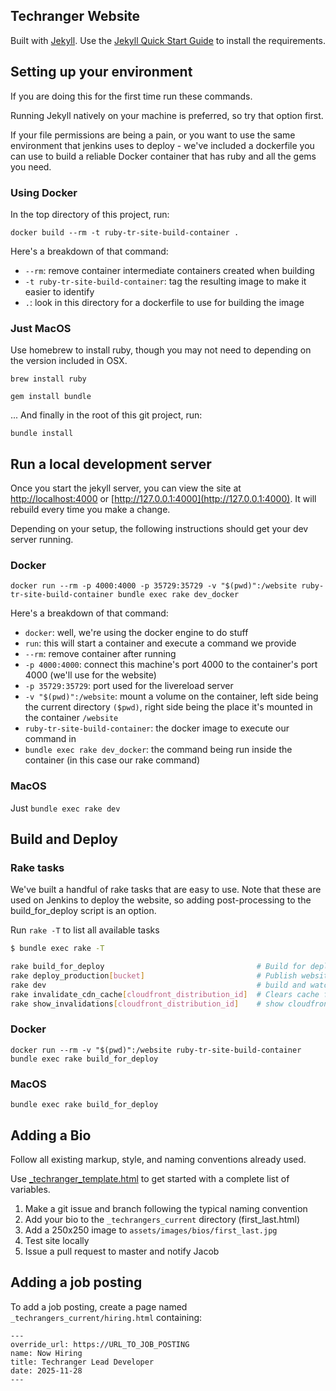 ## Techranger Website

Built with [Jekyll](https://jekyllrb.com/).  Use the [Jekyll Quick Start Guide](https://jekyllrb.com/docs/quickstart/) to install the requirements.

## Setting up your environment

If you are doing this for the first time run these commands.

Running Jekyll natively on your machine is preferred, so try that option first.

If your file permissions are being a pain, or you want to use the same environment that jenkins uses to deploy - we've included a dockerfile you can use to build a reliable Docker container that has ruby and all the gems you need.

### Using Docker

In the top directory of this project, run:

`docker build --rm -t ruby-tr-site-build-container .`

Here's a breakdown of that command:

* `--rm`: remove container intermediate containers created when building
* `-t ruby-tr-site-build-container`: tag the resulting image to make it easier to identify
* `.`: look in this directory for a dockerfile to use for building the image

### Just MacOS

Use homebrew to install ruby, though you may not need to depending on the version included in OSX.

`brew install ruby`

`gem install bundle`

... And finally in the root of this git project, run:

`bundle install`

## Run a local development server

Once you start the jekyll server, you can view the site at [http://localhost:4000](http://localhost:4000) or [http://127.0.0.1:4000](http://127.0.0.1:4000).  It will rebuild every time you make a change.

Depending on your setup, the following instructions should get your dev server running.

### Docker

`docker run --rm -p 4000:4000 -p 35729:35729 -v "$(pwd)":/website ruby-tr-site-build-container bundle exec rake dev_docker`

Here's a breakdown of that command:

* `docker`: well, we're using the docker engine to do stuff
* `run`: this will start a container and execute a command we provide
* `--rm`: remove container after running
* `-p 4000:4000`: connect this machine's port 4000 to the container's port 4000 (we'll use for the website)
* `-p 35729:35729`: port used for the livereload server
* `-v "$(pwd)":/website`: mount a volume on the container, left side being the current directory `($pwd)`, right side being the place it's mounted in the container `/website`
* `ruby-tr-site-build-container`: the docker image to execute our command in
* `bundle exec rake dev_docker`: the command being run inside the container (in this case our rake command)

### MacOS

Just `bundle exec rake dev`

## Build and Deploy

### Rake tasks

We've built a handful of rake tasks that are easy to use.  Note that these are used on Jenkins to deploy the website, so adding post-processing to the build_for_deploy script is an option.

Run `rake -T` to list all available tasks

```bash
$ bundle exec rake -T

rake build_for_deploy                                  # Build for deploy
rake deploy_production[bucket]                         # Publish website to S3
rake dev                                               # build and watch for dev
rake invalidate_cdn_cache[cloudfront_distribution_id]  # Clears cache from cloudfront
rake show_invalidations[cloudfront_distribution_id]    # show cloudfront invalidations
```

### Docker

`docker run --rm -v "$(pwd)":/website ruby-tr-site-build-container bundle exec rake build_for_deploy`

### MacOS

`bundle exec rake build_for_deploy`

## Adding a Bio

Follow all existing markup, style, and naming conventions already used.

Use [_techranger_template.html](_techranger_template.html) to get started with a complete list of variables.

1. Make a git issue and branch following the typical naming convention
2. Add your bio to the `_techrangers_current` directory (first_last.html)
3. Add a 250x250 image to `assets/images/bios/first_last.jpg`
4. Test site locally
5. Issue a pull request to master and notify Jacob

## Adding a job posting

To add a job posting, create a page named `_techrangers_current/hiring.html` containing:

```
---
override_url: https://URL_TO_JOB_POSTING
name: Now Hiring
title: Techranger Lead Developer
date: 2025-11-28
---
```
